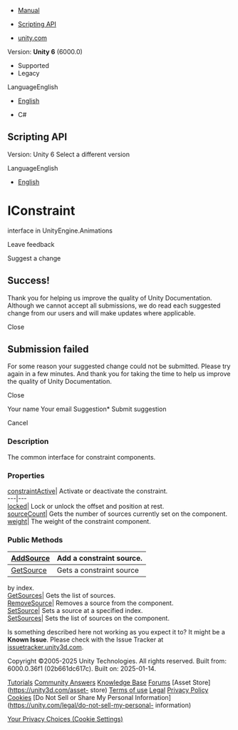 [ ]()

  * [Manual](../Manual/index.html)
  * [Scripting API](../ScriptReference/index.html)

  * [unity.com](https://unity.com/)

Version: **Unity 6** (6000.0)

  * Supported
  * Legacy

LanguageEnglish

  * [English]()

  * C#

[ ](https://docs.unity3d.com)

## Scripting API

Version: Unity 6 Select a different version

LanguageEnglish

  * [English]()

# IConstraint

interface in UnityEngine.Animations

Leave feedback

Suggest a change

## Success!

Thank you for helping us improve the quality of Unity Documentation. Although
we cannot accept all submissions, we do read each suggested change from our
users and will make updates where applicable.

Close

## Submission failed

For some reason your suggested change could not be submitted. Please <a>try
again</a> in a few minutes. And thank you for taking the time to help us
improve the quality of Unity Documentation.

Close

Your name Your email Suggestion* Submit suggestion

Cancel

[ ]()

### Description

The common interface for constraint components.

### Properties

[constraintActive](Animations.IConstraint-constraintActive.html)| Activate or
deactivate the constraint.  
---|---  
[locked](Animations.IConstraint-locked.html)| Lock or unlock the offset and
position at rest.  
[sourceCount](Animations.IConstraint-sourceCount.html)| Gets the number of
sources currently set on the component.  
[weight](Animations.IConstraint-weight.html)| The weight of the constraint
component.  
  
### Public Methods

[AddSource](Animations.IConstraint.AddSource.html)| Add a constraint source.  
---|---  
[GetSource](Animations.IConstraint.GetSource.html)| Gets a constraint source
by index.  
[GetSources](Animations.IConstraint.GetSources.html)| Gets the list of
sources.  
[RemoveSource](Animations.IConstraint.RemoveSource.html)| Removes a source
from the component.  
[SetSource](Animations.IConstraint.SetSource.html)| Sets a source at a
specified index.  
[SetSources](Animations.IConstraint.SetSources.html)| Sets the list of sources
on the component.  
  
Is something described here not working as you expect it to? It might be a
**Known Issue**. Please check with the Issue Tracker at
[issuetracker.unity3d.com](https://issuetracker.unity3d.com).

Copyright ©2005-2025 Unity Technologies. All rights reserved. Built from:
6000.0.36f1 (02b661dc617c). Built on: 2025-01-14.

[Tutorials](https://unity3d.com/learn) [Community
Answers](https://answers.unity3d.com) [Knowledge
Base](https://support.unity3d.com/hc/en-us)
[Forums](https://forum.unity3d.com) [Asset Store](https://unity3d.com/asset-
store) [Terms of use](https://docs.unity3d.com/Manual/TermsOfUse.html)
[Legal](https://unity.com/legal) [Privacy
Policy](https://unity.com/legal/privacy-policy)
[Cookies](https://unity.com/legal/cookie-policy) [Do Not Sell or Share My
Personal Information](https://unity.com/legal/do-not-sell-my-personal-
information)

[Your Privacy Choices (Cookie Settings)](javascript:void\(0\);)


